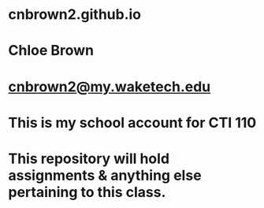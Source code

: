 # cnbrown2.github.io
# Chloe Brown
# cnbrown2@my.waketech.edu
# This is my school account for CTI 110
# This repository will hold assignments & anything else pertaining to this class.
